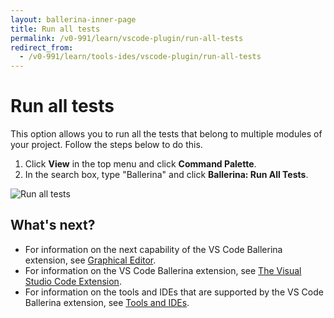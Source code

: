 ```yaml
---
layout: ballerina-inner-page
title: Run all tests
permalink: /v0-991/learn/vscode-plugin/run-all-tests
redirect_from:
  - /v0-991/learn/tools-ides/vscode-plugin/run-all-tests
---
```


# Run all tests

This option allows you to run all the tests that belong to multiple modules of your project. Follow the steps below to do this.

1. Click **View** in the top menu and click **Command Palette**.
2. In the search box, type "Ballerina" and click **Ballerina: Run All Tests**.

![Run all tests](../images/run-all-tests.gif)

## What's next?

- For information on the next capability of the VS Code Ballerina extension, see [Graphical Editor](vscode-plugin/graphical-editor).
- For information on the VS Code Ballerina extension, see [The Visual Studio Code Extension](/learn/tools-ides/vscode-plugin).
- For information on the tools and IDEs that are supported by the VS Code Ballerina extension, see [Tools and IDEs](../tools-ides).
